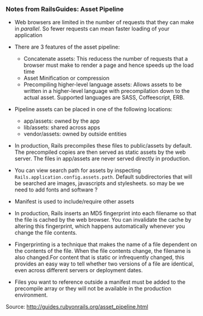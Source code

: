 ### Notes from RailsGuides: Asset Pipeline


- Web browsers are limited in the number of requests that they can make in _parallel_. So fewer requests can mean faster loading of your application

- There are 3 features of the asset pipeline:
    - Concatenate assets: This reducess the number of requests that a browser must make to render a page and hence speeds up the load time
    - Asset Minification or compression
    - Precompiling higher-level language assets: Allows assets to be written in a higher-level language with precompilation down to the actual asset. Supported languages are SASS, Coffeescript, ERB. 

- Pipeline assets can be placed in one of the following locations: 
    - app/assets: owned by the app
    - lib/assets: shared across apps
    - vendor/assets: owned by outside entities

- In production, Rails precompiles these files to public/assets by default. The precompiled copies are then served as static assets by the web server. The files in app/assets are never served directly in production.

- You can view search path for assets by inspecting `Rails.application.config.assets.path`. Default subdirectories that will be searched are images, javascripts and stylesheets. so may be we need to add fonts  and software ? 

- Manifest is used to include/require other assets

- In production, Rails inserts an MD5 fingerprint into each filename so that the file is cached by the web browser. You can invalidate the cache by altering this fingerprint, which happens automatically whenever you change the file contents.

- Fingerprinting is a technique that makes the name of a file dependent on the contents of the file. When the file contents change, the filename is also changed.For content that is static or infrequently changed, this provides an easy way to tell whether two versions of a file are identical, even across different servers or deployment dates.

- Files you want to reference outside a manifest must be added to the precompile array or they will not be available in the production environment.


Source: http://guides.rubyonrails.org/asset_pipeline.html 

